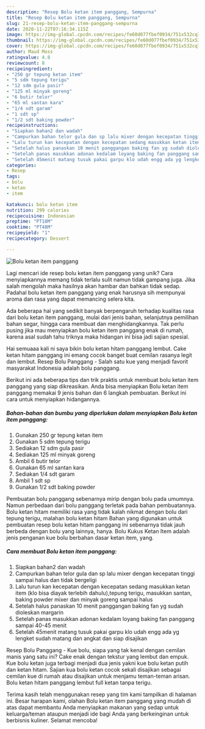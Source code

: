 ```yaml
---
description: "Resep Bolu ketan item panggang, Sempurna"
title: "Resep Bolu ketan item panggang, Sempurna"
slug: 21-resep-bolu-ketan-item-panggang-sempurna
date: 2020-11-22T07:16:34.115Z
image: https://img-global.cpcdn.com/recipes/fe60d077fbef0934/751x532cq70/bolu-ketan-item-panggang-foto-resep-utama.jpg
thumbnail: https://img-global.cpcdn.com/recipes/fe60d077fbef0934/751x532cq70/bolu-ketan-item-panggang-foto-resep-utama.jpg
cover: https://img-global.cpcdn.com/recipes/fe60d077fbef0934/751x532cq70/bolu-ketan-item-panggang-foto-resep-utama.jpg
author: Maud Moss
ratingvalue: 4.8
reviewcount: 8
recipeingredient:
- "250 gr tepung ketan item"
- "5 sdm tepung terigu"
- "12 sdm gula pasir"
- "125 ml minyak goreng"
- "6 butir telor"
- "65 ml santan kara"
- "1/4 sdt garam"
- "1 sdt sp"
- "1/2 sdt baking powder"
recipeinstructions:
- "Siapkan bahan2 dan wadah"
- "Campurkan bahan telor gula dan sp lalu mixer dengan kecepatan tinggi sampai halus dan tidak bergeligi"
- "Lalu turun kan kecepatan dengan kecepatan sedang masukkan ketan item (klo bisa diayak terlebih dahulu),tepung terigu, masukkan santan, baking powder mixer dan minyak goreng sampai halus"
- "Setelah halus panaskan 10 menit panggangan baking fan yg sudah dioleskan margarin"
- "Setelah panas masukkan adonan kedalam loyang baking fan panggang sampai 40-45 menit"
- "Setelah 45menit matang tusuk pakai garpu klo udah engg ada yg lengket sudah matang dan angkat dan siap disajikan"
categories:
- Resep
tags:
- bolu
- ketan
- item

katakunci: bolu ketan item 
nutrition: 299 calories
recipecuisine: Indonesian
preptime: "PT18M"
cooktime: "PT48M"
recipeyield: "1"
recipecategory: Dessert

---
```



![Bolu ketan item panggang](https://img-global.cpcdn.com/recipes/fe60d077fbef0934/751x532cq70/bolu-ketan-item-panggang-foto-resep-utama.jpg)

Lagi mencari ide resep bolu ketan item panggang yang unik? Cara menyiapkannya memang tidak terlalu sulit namun tidak gampang juga. Jika salah mengolah maka hasilnya akan hambar dan bahkan tidak sedap. Padahal bolu ketan item panggang yang enak harusnya sih mempunyai aroma dan rasa yang dapat memancing selera kita.

Ada beberapa hal yang sedikit banyak berpengaruh terhadap kualitas rasa dari bolu ketan item panggang, mulai dari jenis bahan, selanjutnya pemilihan bahan segar, hingga cara membuat dan menghidangkannya. Tak perlu pusing jika mau menyiapkan bolu ketan item panggang enak di rumah, karena asal sudah tahu triknya maka hidangan ini bisa jadi sajian spesial.

Hai semuaaa kali ni saya bikin bolu ketan hitam panggang lembut. Cake ketan hitam panggang ini emang cocok banget buat cemilan rasanya legit dan lembut. Resep Bolu Panggang - Salah satu kue yang menjadi favorit masyarakat Indonesia adalah bolu panggang.


Berikut ini ada beberapa tips dan trik praktis untuk membuat bolu ketan item panggang yang siap dikreasikan. Anda bisa menyiapkan Bolu ketan item panggang memakai 9 jenis bahan dan 6 langkah pembuatan. Berikut ini cara untuk menyiapkan hidangannya.

<!--inarticleads1-->

##### Bahan-bahan dan bumbu yang diperlukan dalam menyiapkan Bolu ketan item panggang:

1. Gunakan 250 gr tepung ketan item
1. Gunakan 5 sdm tepung terigu
1. Sediakan 12 sdm gula pasir
1. Sediakan 125 ml minyak goreng
1. Ambil 6 butir telor
1. Gunakan 65 ml santan kara
1. Sediakan 1/4 sdt garam
1. Ambil 1 sdt sp
1. Gunakan 1/2 sdt baking powder


Pembuatan bolu panggang sebenarnya mirip dengan bolu pada umumnya. Namun perbedaan dari bolu panggang terletak pada bahan pembuatannya. Bolu ketan hitam memiliki rasa yang tidak kalah nikmat dengan bolu dari tepung terigu, malahan bolu ketan hitam Bahan yang digunakan untuk pembuatan resep bolu ketan hitam panggang ini sebenarnya tidak jauh berbeda dengan bolu yang lainnya, hanya. Bolu Kukus Ketan Item adalah jenis penganan kue bolu berbahan dasar ketan item, yang. 

<!--inarticleads2-->

##### Cara membuat Bolu ketan item panggang:

1. Siapkan bahan2 dan wadah
1. Campurkan bahan telor gula dan sp lalu mixer dengan kecepatan tinggi sampai halus dan tidak bergeligi
1. Lalu turun kan kecepatan dengan kecepatan sedang masukkan ketan item (klo bisa diayak terlebih dahulu),tepung terigu, masukkan santan, baking powder mixer dan minyak goreng sampai halus
1. Setelah halus panaskan 10 menit panggangan baking fan yg sudah dioleskan margarin
1. Setelah panas masukkan adonan kedalam loyang baking fan panggang sampai 40-45 menit
1. Setelah 45menit matang tusuk pakai garpu klo udah engg ada yg lengket sudah matang dan angkat dan siap disajikan


Resep Bolu Panggang - Kue bolu, siapa yang tak kenal dengan cemilan manis yang satu ini? Cake enak dengan tekstur yang lembut dan empuk. Kue bolu ketan juga terbagi menjadi dua jenis yakni kue bolu ketan putih dan ketan hitam. Sajian kua bolu ketan cocok sekali disajikan sebagai cemilan kue di rumah atau disajikan untuk menjamu teman-teman arisan. Bolu ketan hitam panggang lembut full ketan tanpa terigu. 

Terima kasih telah menggunakan resep yang tim kami tampilkan di halaman ini. Besar harapan kami, olahan Bolu ketan item panggang yang mudah di atas dapat membantu Anda menyiapkan makanan yang sedap untuk keluarga/teman ataupun menjadi ide bagi Anda yang berkeinginan untuk berbisnis kuliner. Selamat mencoba!
